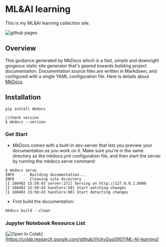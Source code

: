 # ML&AI learning 
This is my ML&AI learning collection site.

![github pages](https://github.com/VickyGuo0907/ML-AI-learning/workflows/github%20pages/badge.svg?branch=master)

## Overview

This guidance generated by MkDocs which is a fast, simple and downright gorgeous static site generator that's geared towards building project documentation. Documentation source files are written in Markdown, and configured with a single YAML configuration file. Here is details about [MkDocs](https://www.mkdocs.org/).

## Installation

``` 
pip install mkdocs

//check version
$ mkdocs --version
```

### Get Start

* MkDocs comes with a built-in dev-server that lets you preview your documentation as you work on it. Make sure you're in the same directory as the mkdocs.yml configuration file, and then start the server by running the mkdocs serve command:

```
$ mkdocs serve
INFO    -  Building documentation...
INFO    -  Cleaning site directory
[I 160402 15:50:43 server:271] Serving on http://127.0.0.1:8000
[I 160402 15:50:43 handlers:58] Start watching changes
[I 160402 15:50:43 handlers:60] Start detecting changes
```

* First build the documentation:

```
mkdocs build --clean
```

### Jupyter Notebook Resource List
[![Open In Colab](https://colab.research.google.com/assets/colab-badge.svg)](https://colab.research.google.com/github/VickyGuo0907/ML-AI-learning]

